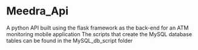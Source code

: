 # Meedra_Api
A python API built using the flask framework as the back-end for an ATM monitoring mobile application
The scripts that create the MySQL database tables can be found in the MySQL_db_script folder
